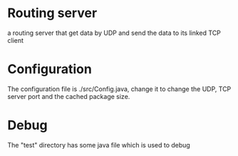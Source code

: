 # Routing server
a routing server that get data by UDP and send the data to its linked TCP client


# Configuration
The configuration file is  ./src/Config.java, change it to change the UDP, TCP server port and the cached package size.


# Debug
The "test" directory has some java file which is used to debug
